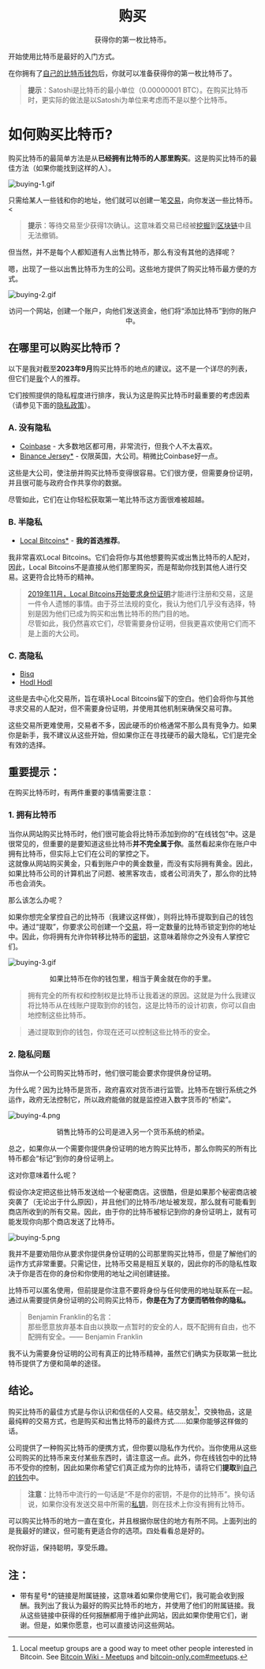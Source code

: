 # <center>购买</center>
<center>获得你的第一枚比特币。</center>

开始使用比特币是最好的入门方式。

在你拥有了[自己的比特币钱包](../getting-started/getting%20started.md)后，你就可以准备获得你的第一枚比特币了。

>**提示**：Satoshi是比特币的最小单位（0.00000001 BTC）。在购买比特币时，更实际的做法是以Satoshi为单位来考虑而不是以整个比特币。

# 如何购买比特币?
购买比特币的最简单方法是从**已经拥有比特币的人那里购买**。这是购买比特币的最佳方法（如果你能找到这样的人）。

![buying-1.gif](img/buying-1%20(1).gif)

只需给某人一些钱和你的地址，他们就可以创建一笔[交易](../../How%20Bitcoin%20Works/3.Transactions/Transactions.md)，向你发送一些比特币。<

>**提示**：等待交易至少获得1次确认。这意味着交易已经被[挖掘](../../How%20Bitcoin%20Works/2.Mining/mining.md)到[区块链](../../../Technical/Blockchain/blockchain.md)中且无法撤销。

但当然，并不是每个人都知道有人出售比特币，那么有没有其他的选择呢？

嗯，出现了一些以出售比特币为生的公司。这些地方提供了购买比特币最方便的方式。

![buying-2.gif](img/buying-2%20(1).gif)

<center>访问一个网站，创建一个账户，向他们发送资金，他们将“添加比特币”到你的账户中。</center>

## 在哪里可以购买比特币？
以下是我对截至**2023年9月**购买比特币的地点的建议。这不是一个详尽的列表，但它们是[我](../../../About/about.md)个人的推荐。

它们按照提供的隐私程度进行排序，我认为这是购买比特币时最重要的考虑因素（请参见下面的[隐私政策](#2-隐私问题)）。

### A. 没有隐私

* [Coinbase](https://learnmeabitcoin.com/visit/coinbase) - 大多数地区都可用，非常流行，但我个人不太喜欢。
* [Binance Jersey*](https://learnmeabitcoin.com/visit/binancejersey)  - 仅限英国，大公司。稍微比Coinbase好一点。

这些是大公司，使注册并购买比特币变得很容易。它们很方便，但需要身份证明，并且很可能与政府合作共享你的数据。

尽管如此，它们在让你轻松获取第一笔比特币这方面很难被超越。

### B. 半隐私
* [Local Bitcoins*](https://learnmeabitcoin.com/visit/localbitcoins)  - **我的首选推荐**。

我非常喜欢Local Bitcoins。它们会将你与其他想要购买或出售比特币的人配对，因此，Local Bitcoins不是直接从他们那里购买，而是帮助你找到其他人进行交易。这更符合比特币的精神。

>[2019年11月，Local Bitcoins开始要求身份证明](https://localbitcoins.net/blog/aml-features-update/)才能进行注册和交易，这是一件令人遗憾的事情。由于芬兰法规的变化，我认为他们几乎没有选择，特别是因为他们已成为购买和出售比特币的热门目的地。  
尽管如此，我仍然喜欢它们，尽管需要身份证明，但我更喜欢使用它们而不是上面的大公司。

### C. 高隐私
* [Bisq](https://learnmeabitcoin.com/visit/bisq)
* [Hodl Hodl](https://learnmeabitcoin.com/visit/hodlhodl)

这些是去中心化交易所，旨在填补Local Bitcoins留下的空白。他们会将你与其他寻求交易的人配对，但不需要身份证明，并使用其他机制来确保交易可靠。

这些交易所更难使用，交易者不多，因此硬币的价格通常不那么具有竞争力。如果你是新手，我不建议从这些开始，但如果你正在寻找硬币的最大隐私，它们是完全有效的选择。


## 重要提示：
在购买比特币时，有两件重要的事情需要注意：

### 1. 拥有比特币
当你从网站购买比特币时，他们很可能会将比特币添加到你的“在线钱包”中。这是很常见的，但重要的是要知道这些比特币**并不完全属于你**。虽然看起来你在账户中拥有比特币，但实际上它们在公司的掌控之下。  
这就像从网站购买黄金，只看到账户中的黄金数量，而没有实际拥有黄金。因此，如果比特币公司的计算机出了问题、被黑客攻击，或者公司消失了，那么你的比特币也会消失。

那么该怎么办呢？

如果你想完全掌控自己的比特币（我建议这样做），则将比特币提取到自己的钱包中。通过“提取”，你要求公司创建一个[交易](../../How%20Bitcoin%20Works/3.Transactions/Transactions.md)，将一定数量的比特币锁定到你的地址中。因此，你将拥有允许你转移比特币的[密钥](../../How%20Bitcoin%20Works/4.Keys%26Addresses/keys_addresses.md)，这意味着除你之外没有人掌控它们。

![buying-3.gif](img/buying-3%20(1).gif)

<center>如果比特币在你的钱包里，相当于黄金就在你的手里。</center>

>拥有完全的所有权和控制权是比特币让我着迷的原因。这就是为什么我建议将比特币从在线账户提取到你的钱包，这是比特币的设计初衷，你可以自由地控制这些比特币。

>通过提取到你的钱包，你现在还可以控制这些比特币的安全。

### 2. 隐私问题

当你从一个公司购买比特币时，他们很可能会要求你提供身份证明。

为什么呢？因为比特币是货币，政府喜欢对货币进行监管。比特币在银行系统之外运作，政府无法控制它，所以政府能做的就是监控进入数字货币的“桥梁”。

![buying-4.png](img/buying-4%20(1).png)

<center>销售比特币的公司是进入另一个货币系统的桥梁。</center>

总之，如果你从一个需要你提供身份证明的地方购买比特币，那么你购买的所有比特币都会“标记”到你的身份证明上。

这对你意味着什么呢？

假设你决定把这些比特币发送给一个秘密商店。这很酷，但是如果那个秘密商店被突袭了（无论出于什么原因），并且他们的比特币/地址被发现，那么就有可能看到商店所收到的所有交易。因此，由于你的比特币被标记到你的身份证明上，就有可能发现你向那个商店发送了比特币。

![buying-5.png](img/buying-5%20(1).png)

我并不是要劝阻你从要求你提供身份证明的公司那里购买比特币，但是了解他们的运作方式非常重要。只需记住，比特币交易是相互关联的，因此你的币的隐私性取决于你是否在你的身份和你使用的地址之间创建链接。

比特币可以匿名使用，但前提是你注意不要将身份与任何使用的地址联系在一起。通过从需要提供身份证明的公司购买比特币，**你是在为了方便而牺牲你的隐私。**

>Benjamin Franklin的名言：  
那些愿意放弃基本自由以换取一点暂时的安全的人，既不配拥有自由，也不配拥有安全。—— Benjamin Franklin

我不认为需要身份证明的公司有真正的比特币精神，虽然它们确实为获取第一批比特币提供了方便和简单的途径。

## 结论。
购买比特币的最佳方式是与你认识和信任的人交易。结交朋友[^1]，交换物品，这是最纯粹的交易方式，也是购买和出售比特币的最终方式……如果你能够这样做的话。

公司提供了一种购买比特币的便携方式，但你要以隐私作为代价。当你使用从这些公司购买的比特币来支付某些东西时，请注意这一点。此外，你在线钱包中的比特币不受你的控制，因此如果你希望它们真正成为你的比特币，请将它们**提取**到[自己的钱包](../getting-started/getting%20started.md)中。

>**注意**：比特币中流行的一句话是“不是你的密钥，不是你的比特币”。换句话说，如果你没有发送交易中所需的[私钥](../../How%20Bitcoin%20Works/4.Keys%26Addresses/Privatr%20key/Private%20key.md)，则在技术上你没有拥有比特币。

可以购买比特币的地方一直在变化，并且根据你居住的地方有所不同。上面列出的是我最好的建议，但可能有更适合你的选项。四处看看总是好的。

祝你好运，保持聪明，享受乐趣。

## 注：
* 带有星号*的链接是附属链接，这意味着如果你使用它们，我可能会收到报酬。我列出了我认为最好的购买比特币的地方，并使用了他们的附属链接。我从这些链接中获得的任何报酬都用于维护此网站，因此如果你使用它们，谢谢。但是，如果你愿意，也可以直接访问这些网站。


[^1]:Local meetup groups are a good way to meet other people interested in Bitcoin. See [Bitcoin Wiki - Meetups](https://en.bitcoin.it/wiki/Meetups) and [bitcoin-only.com#meetups](https://bitcoin-only.com/#meetups).
